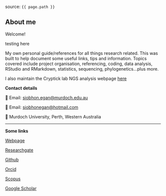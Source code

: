 source: `{{ page.path }}`

## About me

Welcome!

testing here

My own personal guide/references for all things research related. This was built to help document some useful links, tips and information. Topics covered include project organisation, referencing, coding, data analysis, RStudio and RMarkdown, statistics, sequencing, phylogenetics...plus more.

I also maintain the Cryptick lab NGS analysis webpage [here](https://cryptick-lab.github.io/NGS-Analysis/_site/index.html) 

**Contact details**

 :email: Email: siobhon.egan@murdoch.edu.au

 :email: Email: siobhonegan@hotmail.com

 :round_pushpin: Murdoch University, Perth, Western Australia


***


**Some links**


<i class="fa fa-bars"></i> 
<i class="fas fa-fish"></i>
<i class="fa fa-home fa-lg"></i> [Webpage](https://siobhonlegan.com)

<i class="fa fa-researchgate fa-lg"></i> [Researchgate](https://www.researchgate.net/profile/Siobhon_Egan)

<i class="fa fa-github fa-lg"></i> [Github](https://github.com/siobhon-egan)

<i class="fa fa-address-card fa-lg"></i> [Orcid](http://orcid.org/0000-0003-4395-4069)

<i class="fa fa-glasses fa-lg"></i> [Scopus](https://www.scopus.com/authid/detail.uri?authorId=57202210372&amp;eid=2-s2.0-85047463715)

<i class="fa fa-google fa-lg"></i> [Google Scholar](https://scholar.google.com/citations?user=BrX5o08AAAAJ&hl=en&oi=ao)
